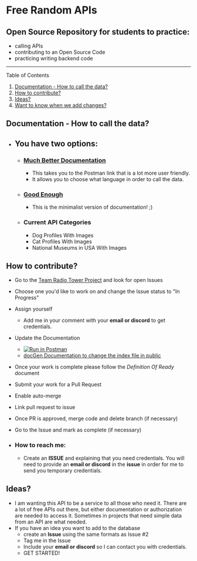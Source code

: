 # Free Random APIs

## Open Source Repository for students to practice:
- calling APIs
- contributing to an Open Source Code
- practicing writing backend code
---

Table of Contents
1. [Documentation - How to call the data?](#documentation)
2. [How to contribute?](#contribute)
3. [Ideas?](#ideas)
4. [Want to know when we add changes?](#stayInformed)

## Documentation - How to call the data? <a name="documentation"></a>
- ## You have two options:
  - ### [Much Better Documentation](https://documenter.getpostman.com/view/18924529/UzR1M3Jq)
    - This takes you to the Postman link that is a lot more user friendly.
    - It allows you to choose what language in order to call the data.
  - ### [Good Enough](https://freerandomapi.herokuapp.com/)
    - This is the minimalist version of documentation! ;) 
  - ### Current API Categories
    - Dog Profiles With Images
    - Cat Profiles With Images
    - National Museums in USA With Images

## How to contribute? <a name="contribute"></a>
- Go to the [Team Radio Tower Project](https://github.com/orgs/Devslopes-Herd/projects/5) and look for open Issues
- Choose one you'd like to work on and change the Issue status to "In Progress"
- Assign yourself
  - Add me in your comment with your **email or discord** to get credentials. 
- Update the Documentation
  -  [![Run in Postman](https://run.pstmn.io/button.svg)](https://app.getpostman.com/run-collection/18924529-32104da7-c688-4ee3-8f89-8bdbc05f4efc?action=collection%2Ffork&collection-url=entityId%3D18924529-32104da7-c688-4ee3-8f89-8bdbc05f4efc%26entityType%3Dcollection%26workspaceId%3Dd46be3b6-f002-4c52-95ff-43a2b4e5da56#?env%5BfreeRandomAPI%5D=W3sia2V5IjoiSE9TVCIsInZhbHVlIjoiaHR0cHM6Ly9mcmVlcmFuZG9tYXBpLmhlcm9rdWFwcC5jb20iLCJlbmFibGVkIjp0cnVlLCJ0eXBlIjoiZGVmYXVsdCJ9LHsia2V5IjoiREVWSE9TVCIsInZhbHVlIjoiaHR0cDovL2xvY2FsaG9zdDo1MDAwIiwiZW5hYmxlZCI6dHJ1ZSwidHlwZSI6ImRlZmF1bHQifV0=)
  -  [docGen Documentation to change the index file in public](https://sedx876.medium.com/using-docgen-on-windows-to-generate-postman-api-documentation-c4fc1724fef2)
- Once your work is complete please follow the *Definition Of Ready* document
- Submit your work for a Pull Request
- Enable auto-merge
- Link pull request to issue
- Once PR is approved, merge code and delete branch (if necessary)
- Go to the Issue and mark as complete (if necessary)
  
- ### How to reach me:
  -  Create an **ISSUE** and explaining that you need credentials. You will need to provide an **email or discord** in the **issue** in order for me to send you temporary credentials.

## Ideas? <a name="ideas"></a>
- I am wanting this API to be a service to all those who need it. There are a lot of free APIs out there, but either documentation or authorization are needed to access it. Sometimes in projects that need simple data from an API are what needed.
- If you have an idea you want to add to the database
  - create an **Issue** using the same formats as Issue #2
  - Tag me in the Issue
  - Include your **email or discord** so I can contact you with credentials.
  - GET STARTED!